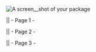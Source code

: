 

![A screen__shot of your package](https://f.cloud.github.com/assets/69169/2290250/c35d867a-a017-11e3-86be-cd7c5bf3ff9b.gif)

|| - Page 1 -

|| - Page 2 -


|| - Page 3 -
